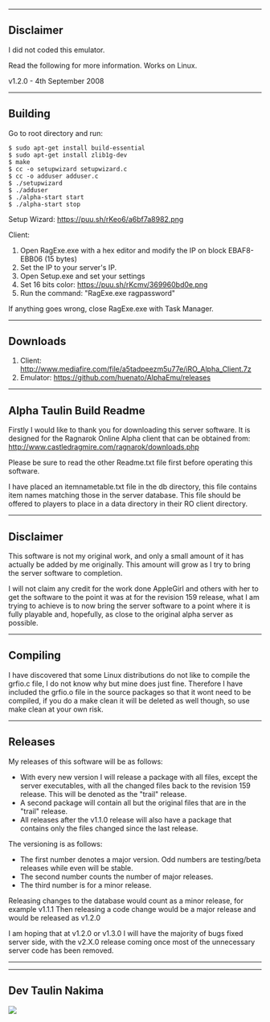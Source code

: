 --------------------------------------------------------------
Disclaimer
--------------------------------------------------------------
I did not coded this emulator.

Read the following for more information.
Works on Linux.

v1.2.0 - 4th September 2008

--------------------------------------------------------------
Building
--------------------------------------------------------------
Go to root directory and run:
```
$ sudo apt-get install build-essential
$ sudo apt-get install zlib1g-dev
$ make
$ cc -o setupwizard setupwizard.c
$ cc -o adduser adduser.c
$ ./setupwizard
$ ./adduser
$ ./alpha-start start
$ ./alpha-start stop
```

Setup Wizard: https://puu.sh/rKeo6/a6bf7a8982.png

Client:

1. Open RagExe.exe with a hex editor and modify the IP on block EBAF8-EBB06 (15 bytes)
2. Set the IP to your server's IP.
3. Open Setup.exe and set your settings
4. Set 16 bits color: https://puu.sh/rKcmv/369960bd0e.png
5. Run the command: "RagExe.exe ragpassword"

If anything goes wrong, close RagExe.exe with Task Manager.

--------------------------------------------------------------
Downloads
--------------------------------------------------------------
1. Client: http://www.mediafire.com/file/a5tadpeezm5u77e/iRO_Alpha_Client.7z
2. Emulator: https://github.com/huenato/AlphaEmu/releases

--------------------------------------------------------------
Alpha Taulin Build Readme
--------------------------------------------------------------

Firstly I would like to thank you for downloading this server
software.
It is designed for the Ragnarok Online Alpha client that can 
be obtained from:
	http://www.castledragmire.com/ragnarok/downloads.php

Please be sure to read the other Readme.txt file first before
operating this software.

I have placed an itemnametable.txt file in the db directory,
this file contains item names matching those in the server 
database. This file should be offered to players to place in a
data directory in their RO client directory.

--------------------------------------------------------------
Disclaimer
--------------------------------------------------------------

This software is not my original work, and only a small amount
of it has actually be added by me originally. This amount will
grow as I try to bring the server software to completion.

I will not claim any credit for the work done AppleGirl and
others with her to get the software to the point it was at for
the revision 159 release, what I am trying to achieve is to
now bring the server software to a point where it is fully
playable and, hopefully, as close to the original alpha server
as possible.


--------------------------------------------------------------
Compiling
--------------------------------------------------------------

I have discovered that some Linux distributions do not like to
compile the grfio.c file, I do not know why but mine does just
fine.
Therefore I have included the grfio.o file in the source
packages so that it wont need to be compiled, if you do a make
clean it will be deleted as well though, so use make clean at
your own risk.


--------------------------------------------------------------
Releases
--------------------------------------------------------------

My releases of this software will be as follows:
* With every new version I will release a package with all 
files, except the server executables, with all the changed
files back to the revision 159 release. This will be denoted
as the "trail" release.
* A second package will contain all but the original files
that are in the "trail" release.
* All releases after the v1.1.0 release will also have a
package that contains only the files changed since the last
release.

The versioning is as follows:
* The first number denotes a major version. Odd numbers are
testing/beta releases while even will be stable.
* The second number counts the number of major releases.
* The third number is for a minor release.

Releasing changes to the database would count as a minor
release, for example v1.1.1
Then releasing a code change would be a major release and
would be released as v1.2.0

I am hoping that at v1.2.0 or v1.3.0 I will have the majority
of bugs fixed server side, with the v2.X.0 release coming
once most of the unnecessary server code has been removed.

--------------------------------------------------------------
--------------------------------------------------------------
Dev Taulin Nakima
--------------------------------------------------------------

<img src="https://puu.sh/rKfTk/475eacf4f1.bmp"/>
